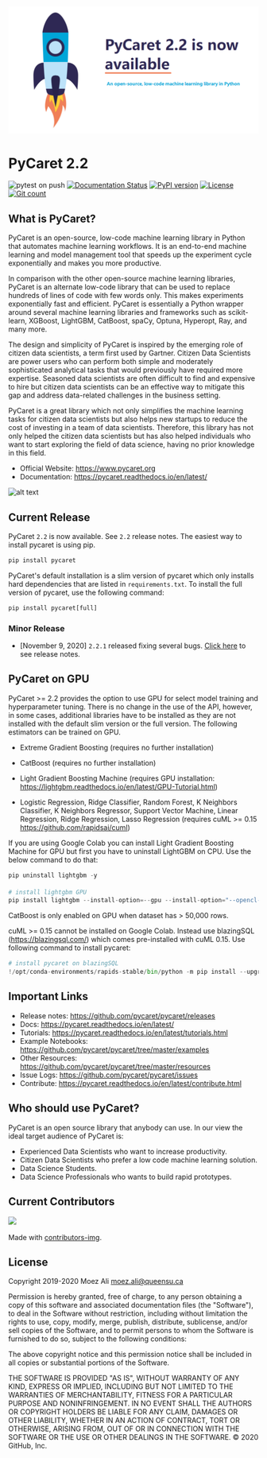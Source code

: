 ![alt text](https://github.com/pycaret/pycaret/blob/master/pycaret2.2.png)

# PyCaret 2.2
![pytest on push](https://github.com/pycaret/pycaret/workflows/pytest%20on%20push/badge.svg) [![Documentation Status](https://readthedocs.org/projects/pip/badge/?version=stable)](http://pip.pypa.io/en/stable/?badge=stable) [![PyPI version](https://badge.fury.io/py/pycaret.svg)](https://badge.fury.io/py/pycaret) [![License](https://img.shields.io/pypi/l/ansicolortags.svg)](https://img.shields.io/pypi/l/ansicolortags.svg) [![Git count](http://hits.dwyl.com/pycaret/pycaret/pycaret.svg)](http://hits.dwyl.com/pycaret/pycaret/pycaret)

## What is PyCaret?
PyCaret is an open-source, low-code machine learning library in Python that automates machine learning workflows. It is an end-to-end machine learning and model management tool that speeds up the experiment cycle exponentially and makes you more productive.

In comparison with the other open-source machine learning libraries, PyCaret is an alternate low-code library that can be used to replace hundreds of lines of code with few words only. This makes experiments exponentially fast and efficient. PyCaret is essentially a Python wrapper around several machine learning libraries and frameworks such as scikit-learn, XGBoost, LightGBM, CatBoost, spaCy, Optuna, Hyperopt, Ray, and many more. 

The design and simplicity of PyCaret is inspired by the emerging role of citizen data scientists, a term first used by Gartner. Citizen Data Scientists are power users who can perform both simple and moderately sophisticated analytical tasks that would previously have required more expertise. Seasoned data scientists are often difficult to find and expensive to hire but citizen data scientists can be an effective way to mitigate this gap and address data-related challenges in the business setting.

PyCaret is a great library which not only simplifies the machine learning tasks for citizen data scientists but also helps new startups to reduce the cost of investing in a team of data scientists. Therefore, this library has not only helped the citizen data scientists but has also helped individuals who want to start exploring the field of data science, having no prior knowledge in this field.

- Official Website: https://www.pycaret.org
- Documentation: https://pycaret.readthedocs.io/en/latest/

![alt text](https://github.com/pycaret/pycaret/blob/master/pycaret2-features.png)

## Current Release
PyCaret `2.2` is now available. See `2.2` release notes. The easiest way to install pycaret is using pip. 

```python
pip install pycaret
```

PyCaret's default installation is a slim version of pycaret which only installs hard dependencies that are listed in `requirements.txt`. To install the full version of pycaret, use the following command:

```python
pip install pycaret[full]
```

### Minor Release
- [November 9, 2020] `2.2.1` released fixing several bugs. [Click here](https://github.com/pycaret/pycaret/releases) to see release notes.

## PyCaret on GPU
PyCaret >= 2.2 provides the option to use GPU for select model training and hyperparameter tuning. There is no change in the use of the API, however, in some cases, additional libraries have to be installed as they are not installed with the default slim version or the full version. The following estimators can be trained on GPU.

- Extreme Gradient Boosting (requires no further installation)

- CatBoost (requires no further installation)

- Light Gradient Boosting Machine (requires GPU installation: https://lightgbm.readthedocs.io/en/latest/GPU-Tutorial.html)

- Logistic Regression, Ridge Classifier, Random Forest, K Neighbors Classifier, K Neighbors Regressor, Support Vector Machine, Linear Regression, Ridge Regression, Lasso Regression (requires cuML >= 0.15 https://github.com/rapidsai/cuml)

If you are using Google Colab you can install Light Gradient Boosting Machine for GPU but first you have to uninstall LightGBM on CPU. Use the below command to do that:

```python
pip uninstall lightgbm -y

# install lightgbm GPU
pip install lightgbm --install-option=--gpu --install-option="--opencl-include-dir=/usr/local/cuda/include/" --install-option="--opencl-library=/usr/local/cuda/lib64/libOpenCL.so"
```
CatBoost is only enabled on GPU when dataset has > 50,000 rows.

cuML >= 0.15 cannot be installed on Google Colab. Instead use blazingSQL (https://blazingsql.com/) which comes pre-installed with cuML 0.15. Use following command to install pycaret:

```python
# install pycaret on blazingSQL
!/opt/conda-environments/rapids-stable/bin/python -m pip install --upgrade pycaret
```

## Important Links
- Release notes: https://github.com/pycaret/pycaret/releases
- Docs: https://pycaret.readthedocs.io/en/latest/
- Tutorials: https://pycaret.readthedocs.io/en/latest/tutorials.html
- Example Notebooks: https://github.com/pycaret/pycaret/tree/master/examples
- Other Resources: https://github.com/pycaret/pycaret/tree/master/resources 
- Issue Logs: https://github.com/pycaret/pycaret/issues
- Contribute: https://pycaret.readthedocs.io/en/latest/contribute.html

## Who should use PyCaret?
PyCaret is an open source library that anybody can use. In our view the ideal target audience of PyCaret is: <br />

- Experienced Data Scientists who want to increase productivity.
- Citizen Data Scientists who prefer a low code machine learning solution.
- Data Science Students.
- Data Science Professionals who wants to build rapid prototypes.

## Current Contributors
<a href="https://github.com/pycaret/pycaret/graphs/contributors">
  <img src="https://contributors-img.web.app/image?repo=pycaret/pycaret" />
</a>

Made with [contributors-img](https://contributors-img.web.app).

## License

Copyright 2019-2020 Moez Ali <moez.ali@queensu.ca>

Permission is hereby granted, free of charge, to any person obtaining a copy of this software and associated documentation files (the "Software"), to deal in the Software without restriction, including without limitation the rights to use, copy, modify, merge, publish, distribute, sublicense, and/or sell copies of the Software, and to permit persons to whom the Software is furnished to do so, subject to the following conditions:

The above copyright notice and this permission notice shall be included in all copies or substantial portions of the Software.

THE SOFTWARE IS PROVIDED "AS IS", WITHOUT WARRANTY OF ANY KIND, EXPRESS OR IMPLIED, INCLUDING BUT NOT LIMITED TO THE WARRANTIES OF MERCHANTABILITY, FITNESS FOR A PARTICULAR PURPOSE AND NONINFRINGEMENT. IN NO EVENT SHALL THE AUTHORS OR COPYRIGHT HOLDERS BE LIABLE FOR ANY CLAIM, DAMAGES OR OTHER LIABILITY, WHETHER IN AN ACTION OF CONTRACT, TORT OR OTHERWISE, ARISING FROM, OUT OF OR IN CONNECTION WITH THE SOFTWARE OR THE USE OR OTHER DEALINGS IN THE SOFTWARE.
© 2020 GitHub, Inc.
